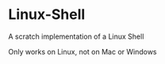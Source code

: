 # Linux-Shell
A scratch implementation of a Linux Shell

Only works on Linux, not on Mac or Windows
